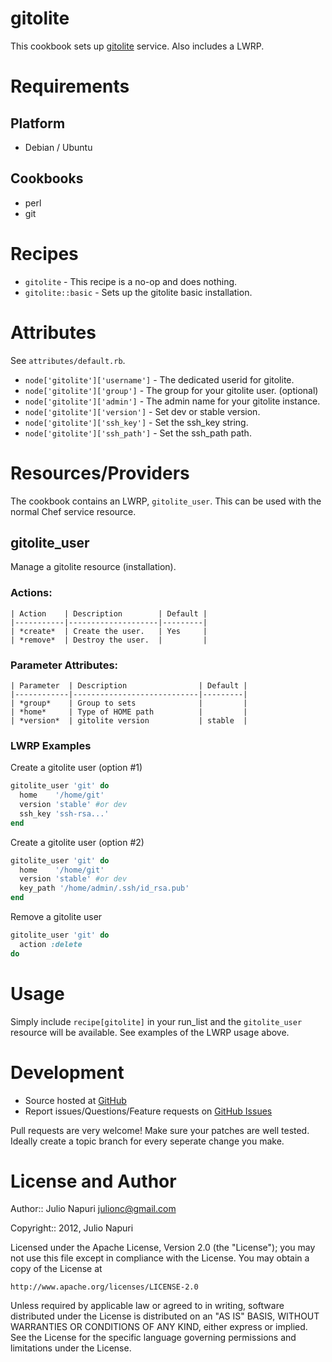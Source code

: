 # gitolite

This cookbook sets up [gitolite][gitolite] service.
Also includes a LWRP.

Requirements
============

## Platform

 * Debian / Ubuntu

## Cookbooks

 * perl
 * git

Recipes
=======

* `gitolite` - This recipe is a no-op and does nothing.
* `gitolite::basic` - Sets up the gitolite basic installation.

Attributes
==========
See `attributes/default.rb`.

 * `node['gitolite']['username']` - The dedicated userid for gitolite.
 * `node['gitolite']['group']` - The group for your gitolite user. (optional)
 * `node['gitolite']['admin']` - The admin name for your gitolite instance.
 * `node['gitolite']['version']` - Set dev or stable version.
 * `node['gitolite']['ssh_key']` - Set the ssh_key string.
 * `node['gitolite']['ssh_path']` - Set the ssh_path path.

Resources/Providers
===================

The cookbook contains an LWRP, `gitolite_user`. This can be used
with the normal Chef service resource.

gitolite\_user
----------------

Manage a gitolite resource (installation).

### Actions:

    | Action    | Description        | Default |
    |-----------|--------------------|---------|
    | *create*  | Create the user.   | Yes     |
    | *remove*  | Destroy the user.  |         |

### Parameter Attributes:

    | Parameter  | Description                | Default |
    |------------|----------------------------|---------|
    | *group*    | Group to sets              |         |
    | *home*     | Type of HOME path          |         |
    | *version*  | gitolite version           | stable  |

### LWRP Examples

Create a gitolite user (option #1)

```ruby
gitolite_user 'git' do
  home    '/home/git'
  version 'stable' #or dev
  ssh_key 'ssh-rsa...'
end
```

Create a gitolite user (option #2)

```ruby
gitolite_user 'git' do
  home    '/home/git'
  version 'stable' #or dev
  key_path '/home/admin/.ssh/id_rsa.pub'
end
```

Remove a gitolite user

```ruby
gitolite_user 'git' do
  action :delete
do
```

Usage
=====

Simply include `recipe[gitolite]` in your run_list and the
`gitolite_user` resource will be available.
See examples of the LWRP usage above.

Development
===========

* Source hosted at [GitHub][repo]
* Report issues/Questions/Feature requests on [GitHub Issues][issues]

Pull requests are very welcome! Make sure your patches are well tested.
Ideally create a topic branch for every seperate change you make.

License and Author
==================

Author:: Julio Napuri <julionc@gmail.com>

Copyright:: 2012, Julio Napuri

Licensed under the Apache License, Version 2.0 (the "License");
you may not use this file except in compliance with the License.
You may obtain a copy of the License at

    http://www.apache.org/licenses/LICENSE-2.0

Unless required by applicable law or agreed to in writing, software
distributed under the License is distributed on an "AS IS" BASIS,
WITHOUT WARRANTIES OR CONDITIONS OF ANY KIND, either express or implied.
See the License for the specific language governing permissions and
limitations under the License.

[gitolite]:     https://github.com/sitaramc/gitolite

[repo]:         https://github.com/julionc/chef-gitolite
[issues]:       https://github.com/julionc/chef-gitolite/issues
